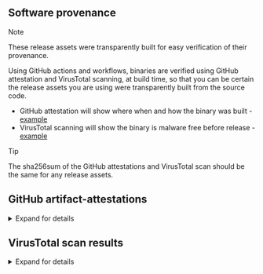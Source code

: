 ## Software provenance

> [!NOTE]
> These release assets were transparently built for easy verification of their provenance.

Using GitHub actions and workflows, binaries are verified using GitHub attestation and VirusTotal scanning, at build time, so that you can be certain the release assets you are using were transparently built from the source code.

- GitHub attestation will show where when and how the binary was built - [example](https://github.com/userdocs/iperf3-static/attestations/2474371)
- VirusTotal scanning will show the binary is malware free before release - [example](https://www.virustotal.com/gui/file/42647b55aae08c3b581e78e1a6bcadf2c7715d4edfc2c842ecbb194b0b47b084)

> [!TIP]
> The sha256sum of the GitHub attestations and VirusTotal scan should be the same for any release assets.

## GitHub artifact-attestations

<details closed>
<summary>Expand for details</summary>

Binaries built from the release of `3.17.1+` use [actions/attest-build-provenance](https://github.com/actions/attest-build-provenance) - [Github Docs](https://docs.github.com/en/actions/security-for-github-actions/using-artifact-attestations/using-artifact-attestations-to-establish-provenance-for-builds#verifying-artifact-attestations-with-the-github-cli)

For example: using `gh` cli - [manual](https://cli.github.com/manual/gh_attestation_verify)

```bash
gh attestation verify iperf3-amd64 -o userdocs
```

</details>

## VirusTotal scan results

<details closed>
<summary>Expand for details</summary>

Links to scan results

[iperf3-amd64](https://www.virustotal.com/gui/file/c2edf5e304231ac11a3b255aa9023abf812e919c5d6543c1c10cc6f2288b1663)

[iperf3-amd64-openssl-win](https://www.virustotal.com/gui/file/3a088022b0b4b60ec1dc06d5163bfe3995b269647eeb4ca586314a001531bb4c)

[iperf3-amd64-win](https://www.virustotal.com/gui/file/4378e5e1f985e4654db346cf443876c3a8bd5d92bd7b8cce3bd8ccaebae1a011)

[iperf3-arm32v6](https://www.virustotal.com/gui/file/b2e161ebc20ae007f9a48f8307928cf22974c0bbbd06f7283ef5baf700360531)

[iperf3-arm32v7](https://www.virustotal.com/gui/file/8c4a58f650a0fca272f0a890cb99acdba8dd6250c6a844d3587c2bbb172d1a04)

[iperf3-arm64v8](https://www.virustotal.com/gui/file/c675865493b93e82dd0d2df62dd9d0cc87dc015512be167b7b467d7d812e3e6f)

[iperf3-i386](https://www.virustotal.com/gui/file/a02d1049eaf394b7a95c81157a8cddcc63518f0186058af6799c347161d23c83)

[iperf3-ppc64le](https://www.virustotal.com/gui/file/8fb18d55b801c8196f6d3f78a8f6f1009e27fc925c1de01935e29b65c61dda14)

[iperf3-riscv64](https://www.virustotal.com/gui/file/82267100ac3eff0e5eac743f2b9e714627618c916d8f86d5148f05f8134ce88a)

[iperf3-s390x](https://www.virustotal.com/gui/file/2d4c9b9e68e2d67724a9d8d47defc3b841d5bd0d984fde605bfcee17e30e1f23)

</details>
